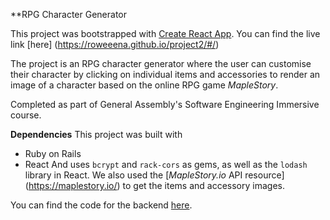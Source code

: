 **RPG Character Generator

This project was bootstrapped with [Create React App](https://github.com/facebook/create-react-app). You can find the live link  [here] (https://roweeena.github.io/project2/#/)

The project is an RPG character generator where the user can customise their character by clicking on individual items and accessories to render an image of a character based on the online RPG game *MapleStory*.

Completed as part of General Assembly's Software Engineering Immersive course.

**Dependencies**
This project was built with
* Ruby on Rails
* React
And uses `bcrypt` and `rack-cors` as gems, as well as the `lodash` library in React. We also used the [_MapleStory.io_ API resource] (https://maplestory.io/) to get the items and accessory images.


You can find the code for the backend [here](https://github.com/roweeena/project2-backend).



